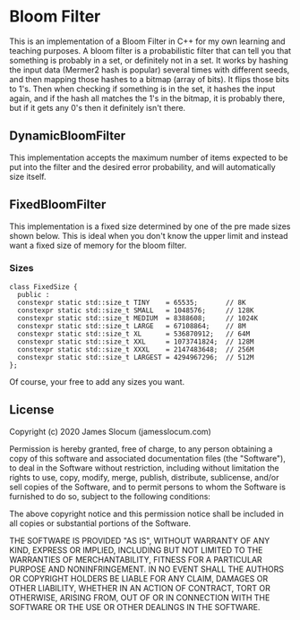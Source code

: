 # Bloom Filter

This is an implementation of a Bloom Filter in C++ for my own learning and teaching
purposes. A bloom filter is a probabilistic filter that can tell you that
something is probably in a set, or definitely not in a set. It works
by hashing the input data (Mermer2 hash is popular) several times with different
seeds, and then mapping those hashes to a bitmap (array of bits). It flips
those bits to 1's. Then when checking if something is in the set, it hashes the
input again, and if the hash all matches the 1's in the bitmap, it is probably there,
but if it gets any 0's then it definitely isn't there. 

## DynamicBloomFilter

This implementation accepts the maximum number of items expected to be put into the filter
and the desired error probability, and will automatically size itself. 

## FixedBloomFilter

This implementation is a fixed size determined by one of the pre made sizes shown below. 
This is ideal when you don't know the upper limit and instead want a fixed size of memory
for the bloom filter. 

### Sizes

```
class FixedSize {
  public :
  constexpr static std::size_t TINY    = 65535;       // 8K
  constexpr static std::size_t SMALL   = 1048576;     // 128K
  constexpr static std::size_t MEDIUM  = 8388608;     // 1024K
  constexpr static std::size_t LARGE   = 67108864;    // 8M
  constexpr static std::size_t XL      = 536870912;   // 64M
  constexpr static std::size_t XXL     = 1073741824;  // 128M
  constexpr static std::size_t XXXL    = 2147483648;  // 256M 
  constexpr static std::size_t LARGEST = 4294967296;  // 512M
};

```

Of course, your free to add any sizes you want. 

## License

Copyright (c) 2020 James Slocum (jamesslocum.com)

Permission is hereby granted, free of charge, to any person obtaining a copy
of this software and associated documentation files (the "Software"), to deal
in the Software without restriction, including without limitation the rights
to use, copy, modify, merge, publish, distribute, sublicense, and/or sell
copies of the Software, and to permit persons to whom the Software is
furnished to do so, subject to the following conditions:

The above copyright notice and this permission notice shall be included in all
copies or substantial portions of the Software.

THE SOFTWARE IS PROVIDED "AS IS", WITHOUT WARRANTY OF ANY KIND, EXPRESS OR
IMPLIED, INCLUDING BUT NOT LIMITED TO THE WARRANTIES OF MERCHANTABILITY,
FITNESS FOR A PARTICULAR PURPOSE AND NONINFRINGEMENT. IN NO EVENT SHALL THE
AUTHORS OR COPYRIGHT HOLDERS BE LIABLE FOR ANY CLAIM, DAMAGES OR OTHER
LIABILITY, WHETHER IN AN ACTION OF CONTRACT, TORT OR OTHERWISE, ARISING FROM,
OUT OF OR IN CONNECTION WITH THE SOFTWARE OR THE USE OR OTHER DEALINGS IN THE
SOFTWARE.
